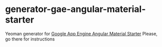# generator-gae-angular-material-starter
Yeoman generator for [Google App Engine Angular Material Starter](https://github.com/madvas/gae-angular-material-starter)
Please, go there for instructions
